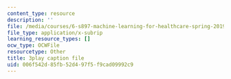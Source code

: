 ```yaml
---
content_type: resource
description: ''
file: /media/courses/6-s897-machine-learning-for-healthcare-spring-2019/006f542d85fb52d497f5f9cad09992c9_Td01vFP3uJo.vtt
file_type: application/x-subrip
learning_resource_types: []
ocw_type: OCWFile
resourcetype: Other
title: 3play caption file
uid: 006f542d-85fb-52d4-97f5-f9cad09992c9
---
```

